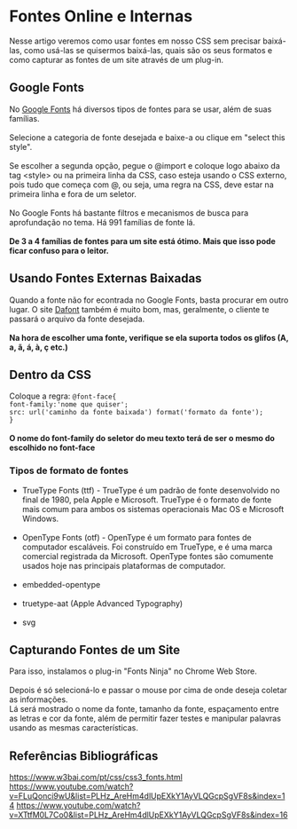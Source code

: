 # Fontes Online e Internas
 Nesse artigo veremos como usar fontes em nosso CSS sem precisar baixá-las, como usá-las se quisermos baixá-las, quais são os seus formatos e como capturar as fontes de um site através de um plug-in.
## Google Fonts
 No [Google Fonts](https://fonts.google.com/) há diversos tipos de fontes para se usar, além de suas famílias.<br><br>
 Selecione a categoria de fonte desejada e baixe-a ou clique em "select this style".<br><br>
 Se escolher a segunda opção, pegue o @import e coloque logo abaixo da tag &lt;style&gt; ou na primeira linha da CSS, caso esteja usando o CSS externo, pois tudo que começa com @, ou seja, uma regra na CSS, deve estar na primeira linha e fora de um seletor.<br><br>
No Google Fonts há bastante filtros e mecanismos de busca para aprofundação no tema. Há 991 famílias de fonte lá.<br><br>
**De 3 a 4 famílias de fontes para um site está ótimo. Mais que isso pode ficar confuso para o leitor.**
## Usando Fontes Externas Baixadas
 Quando a fonte não for econtrada no Google Fonts, basta procurar em outro lugar. O site [Dafont](https://www.dafont.com/pt/) também é muito bom, mas, geralmente, o cliente te passará o arquivo da fonte desejada.<br><br>
 **Na hora de escolher uma fonte, verifique se ela suporta todos os glifos (A, a, ã, á, à, ç etc.)**
## Dentro da CSS
 Coloque a regra: ```@font-face{```<br>
                       ```font-family:'nome que quiser';```<br>
                       ```src: url('caminho da fonte baixada') format('formato da fonte');```<br>
                       ```}```<br><br>
**O nome do font-family do seletor do meu texto terá de ser o mesmo do escolhido no font-face**
### Tipos de formato de fontes
 * TrueType Fonts (ttf) - TrueType é um padrão de fonte desenvolvido no final de 1980, pela Apple e Microsoft. TrueType é o formato de fonte mais comum para ambos os sistemas operacionais Mac OS e Microsoft Windows.<br><br>
 * OpenType Fonts (otf) - OpenType é um formato para fontes de computador escaláveis. Foi construído em TrueType, e é uma marca comercial registrada da Microsoft. OpenType fontes são comumente usados hoje nas principais plataformas de computador.<br><br>
 * embedded-opentype<br><br>
 * truetype-aat (Apple Advanced Typography)<br><br>
 * svg
## Capturando Fontes de um Site
 Para isso, instalamos o plug-in "Fonts Ninja" no Chrome Web Store.<br><br>
 Depois é só selecioná-lo e passar o mouse por cima de onde deseja coletar as informações.<br>
 Lá será mostrado o nome da fonte, tamanho da fonte, espaçamento entre as letras e cor da fonte, além de permitir fazer testes e manipular palavras usando as mesmas características. 
## Referências Bibliográficas
 https://www.w3bai.com/pt/css/css3_fonts.html
 https://www.youtube.com/watch?v=FLuQonci9wU&list=PLHz_AreHm4dlUpEXkY1AyVLQGcpSgVF8s&index=14
 https://www.youtube.com/watch?v=XTtfM0L7Co0&list=PLHz_AreHm4dlUpEXkY1AyVLQGcpSgVF8s&index=16
